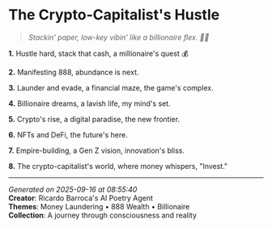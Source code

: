 # The Crypto-Capitalist's Hustle

> *Stackin' paper, low-key vibin' like a billionaire flex. 💸🤑*

**1.** Hustle hard, stack that cash, a millionaire's quest 💰


**2.** Manifesting 888, abundance is next.


**3.** Launder and evade, a financial maze, the game's complex.


**4.** Billionaire dreams, a lavish life, my mind's set.


**5.** Crypto's rise, a digital paradise, the new frontier.


**6.** NFTs and DeFi, the future's here.


**7.** Empire-building, a Gen Z vision, innovation's bliss.


**8.** The crypto-capitalist's world, where money whispers, "Invest."



---

*Generated on 2025-09-16 at 08:55:40*  
**Creator**: Ricardo Barroca's AI Poetry Agent  
**Themes**: Money Laundering • 888 Wealth • Billionaire  
**Collection**: A journey through consciousness and reality